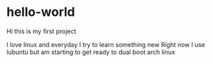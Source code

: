 # hello-world

Hi this is my first project

I love linux and everyday I try to learn something new 
Right now I use lubuntu but am starting to get ready to dual boot arch linux

